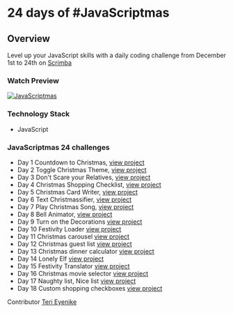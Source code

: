 # 24 days of #JavaScriptmas

## Overview
Level up your JavaScript skills with a daily coding challenge from December 1st to 24th on [Scrimba](https://scrimba.com/learn/javascriptmas2021)

### Watch Preview
[![JavaScriptmas](https://user-images.githubusercontent.com/25850598/144466102-a5f27c64-334a-405b-8c49-342f8d48bdcf.png)](https://youtu.be/CsoujaMhl4g)

### Technology Stack
- JavaScript

### JavaScriptmas 24 challenges
- Day 1 Countdown to Christmas, [view project](https://codepen.io/terieyenike/pen/PoJwvrm)
- Day 2 Toggle Christmas Theme, [view project](https://codepen.io/terieyenike/pen/jOGPoYm)
- Day 3 Don't Scare your Relatives, [view project](https://codepen.io/terieyenike/pen/WNZvqrd)
- Day 4 Christmas Shopping Checklist, [view project](https://codepen.io/terieyenike/pen/oNGjPXB)
- Day 5 Christmas Card Writer, [view project](https://codepen.io/terieyenike/pen/zYEvyVw)
- Day 6 Text Christmassifier, [view project](https://codepen.io/terieyenike/pen/XWeXpzo)
- Day 7 Play Christmas Song, [view project](https://codepen.io/terieyenike/pen/oNGxvqy)
- Day 8 Bell Animator, [view project](https://codepen.io/terieyenike/pen/oNGxvqy)
- Day 9 Turn on the Decorations [view project](https://codepen.io/terieyenike/pen/ExwywRW)
- Day 10 Festivity Loader [view project](https://codepen.io/terieyenike/pen/vYeXzWO)
- Day 11 Christmas carousel [view project](https://codepen.io/terieyenike/pen/YzrpEKE)
- Day 12 Christmas guest list [view project](https://codepen.io/terieyenike/pen/rNGWpGv)
- Day 13 Christmas dinner calculator [view project](https://codepen.io/terieyenike/pen/eYGBVVw)
- Day 14 Lonely Elf [view project](https://codepen.io/terieyenike/pen/XWeRpMv)
- Day 15 Festivity Translator [view project](https://codepen.io/terieyenike/pen/oNGWBqY)
- Day 16 Christmas movie selector [view project](https://codepen.io/terieyenike/pen/abLWpQN)
- Day 17 Naughty list, Nice list [view project](https://codepen.io/terieyenike/pen/WNZjpbB)
- Day 18 Custom shopping checkboxes [view project](https://codepen.io/terieyenike/pen/rNGwYwP)

Contributor
[Teri Eyenike](https://twitter.com/terieyenike)
